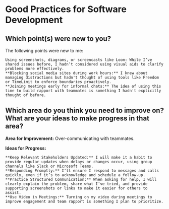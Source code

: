 # Good Practices for Software Development


## Which point(s) were new to you?

The following points were new to me:

    Using screenshots, diagrams, or screencasts like Loom: While I’ve shared issues before, I hadn’t considered using visual aids to clarify problems more effectively.
    **Blocking social media sites during work hours:** I knew about managing distractions but hadn't thought of using tools like Freedom or TimeLimit to enforce boundaries proactively.
    **Joining meetings early for informal chats:** The idea of using this time to build rapport with teammates is something I hadn't explicitly thought of before.

## Which area do you think you need to improve on? What are your ideas to make progress in that area?

**Area for Improvement:** Over-communicating with teammates.

**Ideas for Progress:**

    **Keep Relevant Stakeholders Updated:** I will make it a habit to provide regular updates when delays or changes occur, using group channels like Slack or Microsoft Teams.
    **Responding Promptly:** I’ll ensure I respond to messages and calls quickly, even if it’s to acknowledge and schedule a follow-up.
    **Practice Structured Communication:** When asking for help, I will clearly explain the problem, share what I’ve tried, and provide supporting screenshots or links to make it easier for others to assist.
    **Use Video in Meetings:** Turning on my video during meetings to improve engagement and team rapport is something I plan to prioritize.
    
